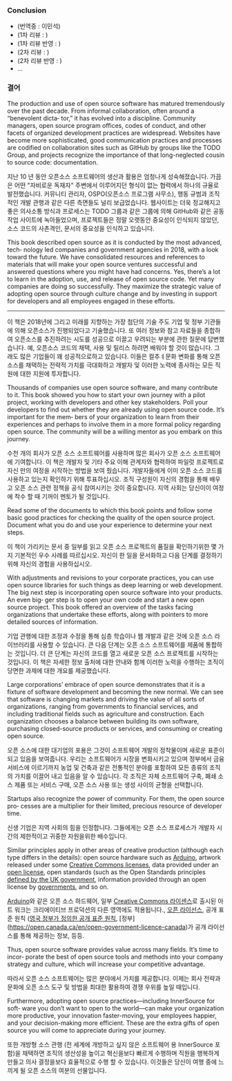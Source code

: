 ﻿
### Conclusion

* (번역중 : 이민석)
* (1차 리뷰 : )
* (1차 리뷰 반영 : )
* (2차 리뷰 : )
* (2차 리뷰 반영 : )
* ...

### 결어

The production and use of open source software has matured tremendously over the past decade. From informal collaboration, often around a “benevolent dicta‐ tor,” it has evolved into a discipline. Community managers, open source program offices, codes of conduct, and other facets of organized development practices are widespread. Websites have become more sophisticated, good communication practices and processes are codified on collaboration sites such as GitHub by groups like the TODO Group, and projects recognize the importance of that long-neglected cousin to source code: documentation.

지난 10 년 동안 오픈소스 소프트웨어의 생산과 활용은 엄청나게 성숙해졌습니다. 가끔은 어떤 "자비로운 독재자" 주변에서 이루어지던 형식이 없는 협력에서 하나의 규율로 발전했습니다. 커뮤니티 관리자, OSPO(오픈소스 프로그램 사무소), 행동 규범과 조직적인 개발 관행과 같은 다른 측면들도 널리 보급었습니다. 웹사이트는 더욱 정교해지고 좋은 의사소통 방식과 프로세스는 TODO 그룹과 같은 그룹에 의해 GitHub와 같은 공동 작업 사이트에 녹아들었으며, 프로젝트들은 정말 오랫동안 중요성이 인식되지 않았던, 소스 코드의 사촌격인, 문서의 중요성을 인식하고 있습니다. 

This book described open source as it is conducted by the most advanced, tech‐ nology led companies and government agencies in 2018, with a look toward the future. We have consolidated resources and references to materials that will make your open source ventures successful and answered questions where you might have had concerns. Yes, there’s a lot to learn in the adoption, use, and release of open source code. Yet many companies are doing so successfully. They maximize the strategic value of adopting open source through culture change and by investing in support for developers and all employees engaged in these efforts.

---

이 책은 2018년에 그리고 미래를 지향하는 가장 첨단의 기술 주도 기업 및 정부 기관들에 의해 오픈소스가 진행되었다고 기술했습니다. 또 여러 정보와 참고 자료들을 종합하여 오픈소스를 추진하려는 시도를 성공으로 이끌고 우려되는 부분에 관한 질문에 답변했습니다. 예, 오픈소스 코드의 채택, 사용 및 릴리스 하려면 배워야 할 것이 많습니다. 그래도 많은 기업들이 꽤 성공적으로하고 있습니다. 이들은 컬추ㅕ문화 변화를 통해 오픈 소스를 채택하는 전략적 가치를 극대화하고 개발자 및 이러한 노력에 종사하는 모든 직원에 대한 지원에 투자합니다. 

Thousands of companies use open source software, and many contribute to it. This book showed you how to start your own journey with a pilot project, working with developers and other key stakeholders. Poll your developers to find out whether they are already using open source code. It’s important for the mem‐ bers of your organization to learn from their experiences and perhaps to involve them in a more formal policy regarding open source. The community will be a willing mentor as you embark on this journey.

수천 개의 회사가 오픈 소스 소프트웨어를 사용하며 많은 회사가 오픈 소스 소프트웨어에 기여합니다. 이 책은 개발자 및 기타 주요 이해 관계자와 협력하여 파일럿 프로젝트로 자신 만의 여정을 시작하는 방법을 보여 줬습니다. 개발자들에게 이미 오픈 소스 코드를 사용하고 있는지 확인하기 위해 투표하십시오. 조직 구성원이 자신의 경험을 통해 배우고 오픈 소스 관련 정책을 공식 참여시키는 것이 중요합니다. 지역 사회는 당신이이 여정에 착수 할 때 기꺼이 멘토가 될 것입니다. 

Read some of the documents to which this book points and follow some basic good practices for checking the quality of the open source project. Document what you do and use your experience to determine your next steps.

이 책이 가리키는 문서 중 일부를 읽고 오픈 소스 프로젝트의 품질을 확인하기위한 몇 가지 기본적인 우수 사례를 따르십시오. 자신이 한 일을 문서화하고 다음 단계를 결정하기 위해 자신의 경험을 사용하십시오.


With adjustments and revisions to your corporate practices, you can use open source libraries for such things as deep learning or web development. The big next step is incorporating open source software into your products. An even big‐ ger step is to open your own code and start a new open source project. This book offered an overview of the tasks facing organizations that undertake these efforts, along with pointers to more detailed sources of information.

기업 관행에 대한 조정과 수정을 통해 심층 학습이나 웹 개발과 같은 것에 오픈 소스 라이브러리를 사용할 수 있습니다. 큰 다음 단계는 오픈 소스 소프트웨어를 제품에 통합하는 것입니다. 더 큰 단계는 자신의 코드를 열고 새로운 오픈 소스 프로젝트를 시작하는 것입니다. 이 책은 자세한 정보 출처에 대한 안내와 함께 이러한 노력을 수행하는 조직이 당면한 과제에 대한 개요를 제공했습니다.


Large corporations’ embrace of open source demonstrates that it is a fixture of software development and becoming the new normal. We can see that software is changing markets and driving the value of all sorts of organizations, ranging from governments to financial services, and including traditional fields such as agriculture and construction. Each organization chooses a balance between building its own software, purchasing closed-source products or services, and consuming or creating open source.

오픈 소스에 대한 대기업의 포용은 그것이 소프트웨어 개발의 정착물이며 새로운 표준이되고 있음을 보여줍니다. 우리는 소프트웨어가 시장을 변화시키고 있으며 정부에서 금융 서비스에 이르기까지 농업 및 건축과 같은 전통적인 분야를 포함하여 모든 종류의 조직의 가치를 이끌어 내고 있음을 알 수 있습니다. 각 조직은 자체 소프트웨어 구축, 폐쇄 소스 제품 또는 서비스 구매, 오픈 소스 사용 또는 생성 사이의 균형을 선택합니다. 

Startups also recognize the power of community. For them, the open source pro‐ cesses are a multiplier for their limited, precious resource of developer time.

신생 기업은 지역 사회의 힘을 인정합니다. 그들에게는 오픈 소스 프로세스가 개발자 시간의 제한적이고 귀중한 자원을위한 배수입니다. 

Similar principles apply in other areas of creative production (although each type differs in the details): open source hardware such as [Arduino](https://www.arduino.cc), artwork released under some [Creative Commons licenses](https://creativecommons.org), data provided under an [open license](https://opendatacommons.org/), open standards (such as the Open Standards principles [defined by the UK government](https://www.gov.uk/government/publications/open-standards-principles/open-standards-principles), information provided through an open license by [governments](https://open.canada.ca/en/open-government-licence-canada), and so on.

[Arduino](https://www.arduino.cc)와 같은 오픈 소스 하드웨어, 일부 [Creative Commons 라이센스](https://creativecommons.org)로 출시된 아트 워크는 크리에이티브 프로덕션의 다른 영역에도 적용됩니다., [오픈 라이선스](https://opendatacommons.org/), 공개 표준 원칙 ([영국 정부가 정의한 공개 표준 원칙](https://www.gov.uk/government/publications/open-standards-principles/open-standards-principles), [정부] (https://open.canada.ca/en/open-government-licence-canada)가 공개 라이선스를 통해 제공하는 정보, 등등. 

Thus, open source software provides value across many fields. It’s time to incor‐ porate the best of open source tools and methods into your company strategy and culture, which will increase your competitive advantage.

따라서 오픈 소스 소프트웨어는 많은 분야에서 가치를 제공합니다. 이제는 회사 전략과 문화에 오픈 소스 도구 및 방법을 최대한 활용하여 경쟁 우위를 높일 때입니다. 

Furthermore, adopting open source practices—including InnerSource for soft‐ ware you don’t want to open to the world—can make your organization more productive, your innovation faster-moving, your employees happier, and your decision-making more efficient. These are the extra gifts of open source you will come to appreciate during your journey.

또한 개방형 소스 관행 (전 세계에 개방하고 싶지 않은 소프트웨어 용 InnerSource 포함)을 채택하면 조직의 생산성을 높이고 혁신을보다 빠르게 수행하며 직원을 행복하게 만들고 의사 결정을보다 효율적으로 수행 할 수 있습니다. 이것들은 당신이 여행 중에 느끼게 될 오픈 소스의 여분의 선물입니다.

